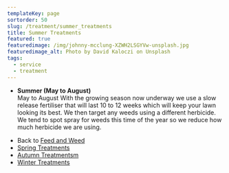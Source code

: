 ```yaml
---
templateKey: page
sortorder: 50
slug: /treatment/summer_treatments
title: Summer Treatments
featured: true
featuredimage: /img/johnny-mcclung-XZWH2LSGYVw-unsplash.jpg
featuredimage_alt: Photo by David Kaloczi on Unsplash
tags:
  - service
  - treatment
---
```


* **Summer (May to August)**\
  May to August  With the growing season now underway we use a slow release fertiliser that will last 10 to 12 weeks which will keep your lawn looking its best.  We then target any weeds using a different herbicide.  We tend to spot spray for weeds this time of the year so we reduce how much herbicide we are using.


- Back to [Feed and Weed](/service/essential_treatments)
- [Spring Treatments](/service/spring_treatments)
- [Autumn Treatmentsm](/service/autumn_treatments)
- [Winter Treatments](/service/winter_treatments)